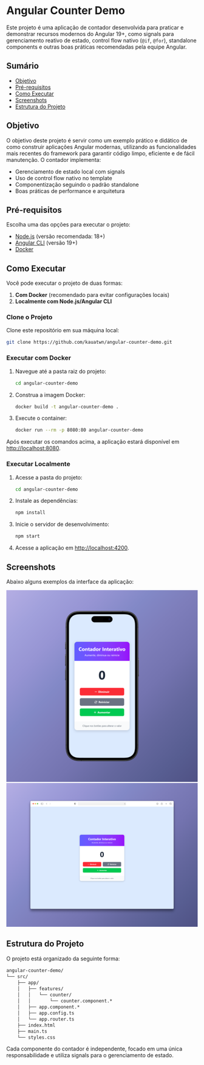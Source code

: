 # Angular Counter Demo

Este projeto é uma aplicação de contador desenvolvida para praticar e demonstrar recursos modernos do Angular 19+, como signals para gerenciamento reativo de estado, control flow nativo (`@if`, `@for`), standalone components e outras boas práticas recomendadas pela equipe Angular.

## Sumário

- [Objetivo](#objetivo)
- [Pré-requisitos](#pré-requisitos)
- [Como Executar](#como-executar)
- [Screenshots](#screenshots)
- [Estrutura do Projeto](#estrutura-do-projeto)

## Objetivo

O objetivo deste projeto é servir como um exemplo prático e didático de como construir aplicações Angular modernas, utilizando as funcionalidades mais recentes do framework para garantir código limpo, eficiente e de fácil manutenção. O contador implementa:

- Gerenciamento de estado local com signals
- Uso de control flow nativo no template
- Componentização seguindo o padrão standalone
- Boas práticas de performance e arquitetura

## Pré-requisitos

Escolha uma das opções para executar o projeto:

- [Node.js](https://nodejs.org/en/download) (versão recomendada: 18+)
- [Angular CLI](https://v19.angular.dev/installation) (versão 19+)
- [Docker](https://www.docker.com/)

## Como Executar

Você pode executar o projeto de duas formas:

1. **Com Docker** (recomendado para evitar configurações locais)
2. **Localmente com Node.js/Angular CLI**

### Clone o Projeto

Clone este repositório em sua máquina local:

```bash
git clone https://github.com/kauatwn/angular-counter-demo.git
```

### Executar com Docker

1. Navegue até a pasta raiz do projeto:

   ```bash
   cd angular-counter-demo
   ```

2. Construa a imagem Docker:

   ```bash
   docker build -t angular-counter-demo .
   ```

3. Execute o container:

   ```bash
   docker run --rm -p 8080:80 angular-counter-demo
   ```

Após executar os comandos acima, a aplicação estará disponível em [http://localhost:8080](http://localhost:8080).

### Executar Localmente

1. Acesse a pasta do projeto:

   ```bash
   cd angular-counter-demo
   ```

2. Instale as dependências:

   ```bash
   npm install
   ```

3. Inicie o servidor de desenvolvimento:

   ```bash
   npm start
   ```

4. Acesse a aplicação em [http://localhost:4200](http://localhost:4200).

## Screenshots

Abaixo alguns exemplos da interface da aplicação:

![Mobile](images/mobile.png)
![Desktop](images/desktop.png)

## Estrutura do Projeto

O projeto está organizado da seguinte forma:

```plaintext
angular-counter-demo/
└── src/
    ├── app/
    │   ├── features/
    │   │   └── counter/
    │   │       └── counter.component.*
    │   ├── app.component.*
    │   ├── app.config.ts
    │   └── app.router.ts
    ├── index.html
    ├── main.ts
    └── styles.css
```

Cada componente do contador é independente, focado em uma única responsabilidade e utiliza signals para o gerenciamento de estado.
